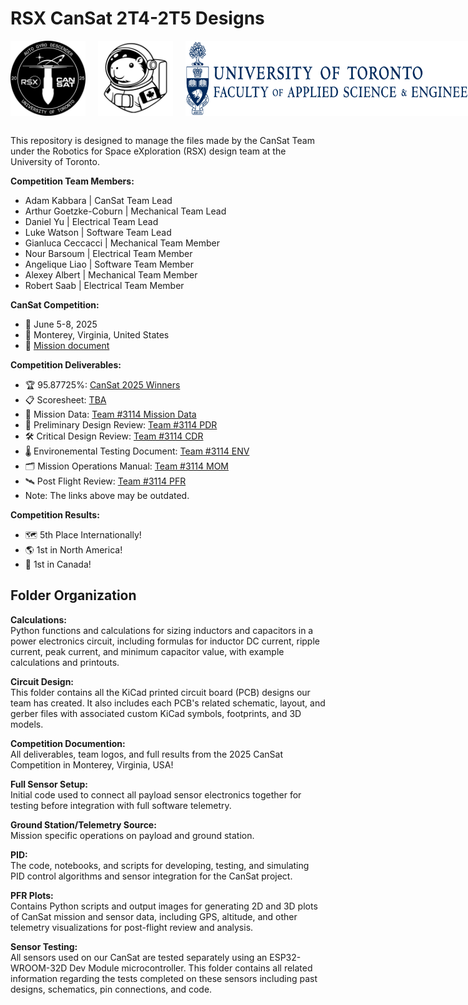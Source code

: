 # RSX CanSat 2T4-2T5 Designs 

<div style="display: flex; gap: 20px; align-items: center;">
  <img src="competition_documentation/team_assets/mission_patch.png" alt="mission_patch" width="120"/>
  <img src="competition_documentation/team_assets/mascot_capybara_transparent.png" alt="mascot_capybara" width="120"/>
  <img src="competition_documentation/team_assets/uoft_engineering.png" alt="uoft_engineering_logo" height="120"/>
</div>
<br>

This repository is designed to manage the files made by the CanSat Team under the Robotics for Space eXploration (RSX) design team at the University of Toronto. 

**Competition Team Members:**
- Adam Kabbara | CanSat Team Lead
- Arthur Goetzke-Coburn | Mechanical Team Lead
- Daniel Yu | Electrical Team Lead
- Luke Watson | Software Team Lead
- Gianluca Ceccacci | Mechanical Team Member
- Nour Barsoum | Electrical Team Member
- Angelique Liao | Software Team Member
- Alexey Albert | Mechanical Team Member
- Robert Saab | Electrical Team Member

**CanSat Competition:**
- 📅 June 5-8, 2025
- 📍 Monterey, Virginia, United States
- 📃 [Mission document](CanSat_Mission_Guide_2025e.pdf)

**Competition Deliverables:**
- 🏆 95.87725%: [CanSat 2025 Winners](https://cansatcompetition.com/winners.html)
- 📋 Scoresheet: [TBA]()
- 💾 Mission Data: [Team #3114 Mission Data](competition_documentation/3114_mission_data_cansat_2025.csv.xlsx)
- 📝 Preliminary Design Review: [Team #3114 PDR](competition_documentation/deliverables/Cansat2025_3114_PDR.pdf)
- 🛠️ Critical Design Review: [Team #3114 CDR](competition_documentation/deliverables/Cansat2025_3114_CDR.pdf)
- 🌡️ Environemental Testing Document: [Team #3114 ENV](competition_documentation/deliverables/Cansat2025_3114_Mission_Operations_Manual.pdf)
- 🗂️ Mission Operations Manual: [Team #3114 MOM](competition_documentation/deliverables/Cansat2025_3114_Mission_Operations_Manual.pdf)
- 🛰️ Post Flight Review: [Team #3114 PFR](competition_documentation/deliverables/Cansat2025_3114_PFR.pdf)
- Note: The links above may be outdated.

**Competition Results:**
- 🗺️ 5th Place Internationally!
- 🌎 1st in North America!
- 🍁 1st in Canada!



## Folder Organization

**Calculations:**
<br> Python functions and calculations for sizing inductors and capacitors in a power electronics circuit, including formulas for inductor DC current, ripple current, peak current, and minimum capacitor value, with example calculations and printouts.

**Circuit Design:**
<br>This folder contains all the KiCad printed circuit board (PCB) designs our team has created. It also includes each PCB's related schematic, layout, and gerber files with associated custom KiCad symbols, footprints, and 3D models.

**Competition Documention:**
<br>All deliverables, team logos, and full results from the 2025 CanSat Competition in Monterey, Virginia, USA!

**Full Sensor Setup:**
<br>Initial code used to connect all payload sensor electronics together for testing before integration with full software telemetry.

**Ground Station/Telemetry Source:**
<br>Mission specific operations on payload and ground station.

**PID:**
<br>The code, notebooks, and scripts for developing, testing, and simulating PID control algorithms and sensor integration for the CanSat project.

**PFR Plots:**
<br>Contains Python scripts and output images for generating 2D and 3D plots of CanSat mission and sensor data, including GPS, altitude, and other telemetry visualizations for post-flight review and analysis.

**Sensor Testing:**
<br>All sensors used on our CanSat are tested separately using an ESP32-WROOM-32D Dev Module microcontroller. This folder contains all related information regarding the tests completed on these sensors including past designs, schematics, pin connections, and code.


